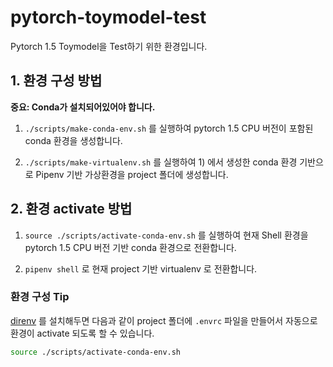 # pytorch-toymodel-test

Pytorch 1.5 Toymodel을 Test하기 위한 환경입니다.

## 1. 환경 구성 방법

**중요: Conda가 설치되어있어야 합니다.**

1) `./scripts/make-conda-env.sh` 를 실행하여 pytorch 1.5 CPU 버전이 포함된 conda 환경을 생성합니다.

2) `./scripts/make-virtualenv.sh` 를 실행하여 1) 에서 생성한 conda 환경 기반으로 Pipenv 기반 가상환경을 project 폴더에 생성합니다.

## 2. 환경 activate 방법

1) `source ./scripts/activate-conda-env.sh` 를 실행하여 현재 Shell 환경을 pytorch 1.5 CPU 버전 기반 conda 환경으로 전환합니다.

2) `pipenv shell` 로 현재 project 기반 virtualenv 로 전환합니다.

### 환경 구성 Tip

[direnv](https://direnv.net/) 를 설치해두면 다음과 같이 project 폴더에 `.envrc` 파일을 만들어서 자동으로 환경이 activate 되도록 할 수 있습니다.

```bash
source ./scripts/activate-conda-env.sh
```

